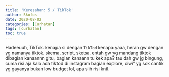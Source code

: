 ```yaml
---
title: 'Keresahan: 5 / TikTok'
author: Skofos
date: 2020-08-02 
categories: [Curhatan]
tags: [curhatan]
toc: true
---
```


Hadeeuuh, TikTok. kenapa si dengan `TikTod` kenapa yaaa, heran gw dengan yg namanya tiktok. skema, script, sketsa. entah gw yg mandang tiktok dibagian kanaannn gitu, bagian kanaann tu kek apa?
tau dah gw jg bingung, cuma risi aja kalo ada tiktod di instagram bagian explore, ciwi" yg sok cantik yg gayanya bukan low budget lol, apa siih risi kntl. 
